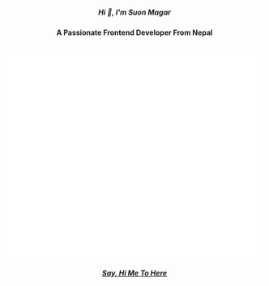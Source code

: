 

<h5 align="center" >Hi 👋, I'm Suon Magar</h5>
<h4 align="center">A Passionate Frontend Developer From Nepal</h4>

<div align="center" >
	<br>
	<a >
		<img src="react.svg" width="800" height="400" alt="Click to see the source">
	</a>
	<br>
</div>

<h5 align="center">  <a href="https://confuse-suon.vercel.app/" target="_blank">Say, Hi Me To Here</a> </h5>
